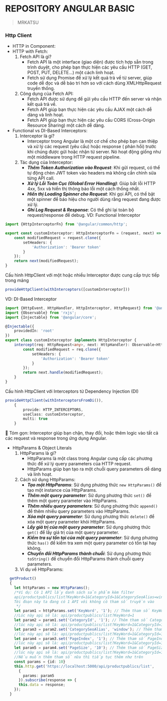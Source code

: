 # REPOSITORY ANGULAR BASIC

> MRKATSU

### Http Client

- HTTP in Component:
- HTTP with Fetch:
    1. Fetch API là gì?
        - Fetch API là một interface (giao diện) được tích hợp sẵn trong trình duyệt, cho phép bạn thực hiện các yêu cầu
          HTTP (GET, POST, PUT, DELETE...) một cách linh hoạt.
        - Fetch sử dụng Promise để xử lý kết quả trả về từ server, giúp code dễ đọc và dễ bảo trì hơn so với cách dùng
          XMLHttpRequest truyền thống.
    2. Công dụng của Fetch API:
        - Fetch API được sử dụng để gửi yêu cầu HTTP đến server và nhận kết quả trả về.
        - Fetch API giúp bạn thực hiện các yêu cầu AJAX một cách dễ dàng và linh hoạt.
        - Fetch API giúp bạn thực hiện các yêu cầu CORS (Cross-Origin Resource Sharing) một cách dễ dàng.
- Functional vs DI-Based Interceptors:
    1. Interceptor là gi?
        - Interceptor trong Angular là một cơ chế cho phép bạn can thiệp và xử lý các request (yêu cầu) hoặc response (
          phản hồi) trước khi chúng được gửi hoặc nhận từ server. Nó hoạt động giống như một middleware trong HTTP
          request pipeline.
    2. Tác dụng của Interceptor:
        - **_Thêm Token Authorization vào Request_**: Khi gửi request, có thể tự động chèn JWT token vào headers mà
          không cần chỉnh sửa từng API call.
        - **_Xử lý Lỗi Toàn Cục (Global Error Handling)_**: Giúp bắt lỗi HTTP 4xx, 5xx và hiển thị thông báo lỗi một
          cách thống nhất.
        - **_Hiển thị Loading Spinner cho Request_**: Khi gọi API, có thể bật một spinner để báo hiệu cho người dùng
          rằng request đang được xử lý.
        - _**Ghi Log Request & Response**_: Có thể ghi lại toàn bộ request/response để debug.
          VD: Functional Interceptor

```typescript
import {HttpInterceptorFn} from '@angular/common/http';

export const customInterceptor: HttpInterceptorFn = (request, next) => {
    const modifiedRequest = request.clone({
        setHeaders: {
            'Authorization': 'Bearer token'
        }
    });
    return next(modifiedRequest);
}
```

Cấu hình HttpClient với một hoặc nhiều Interceptor được cung cấp trực tiếp trong mảng

```typescript
provideHttpClient(withInterceptors([customInterceptor]))
```

VD: DI-Based Interceptor

```typescript
import {HttpEvent, HttpHandler, HttpInterceptor, HttpRequest} from '@angular/common/http';
import {Observable} from 'rxjs';
import {Injectable} from '@angular/core';

@Injectable({
    providedIn: 'root'
})
export class customInterceptor implements HttpInterceptor {
    intercept(req: HttpRequest<any>, next: HttpHandler): Observable<HttpEvent<any>> {
        const modifiedRequest = req.clone({
            setHeaders: {
                'Authorization': 'Bearer token'
            }
        });
        return next.handle(modifiedRequest);
    }
}
```

Cấu hình HttpClient với Interceptors từ Dependency Injection (DI)

```typescript
provideHttpClient(withInterceptorsFromDi()),
    {
        provide: HTTP_INTERCEPTORS,
        useClass: customInterceptor,
        multi: true
    }
```

📌 Tóm gọn: Interceptor giúp bạn chặn, thay đổi, hoặc thêm logic vào tất cả các request và response trong ứng dụng
Angular.

- HttpParams & Object Literals
    1. HttpParams là gì?
        - HttpParams là một class trong Angular cung cấp các phương thức để xử lý query parameters của HTTP request.
        - HttpParams giúp bạn tạo ra một chuỗi query parameters dễ dàng và linh hoạt.
    2. Cách sử dụng HttpParams:
        - **_Tạo một HttpParams_**: Sử dụng phương thức `new HttpParams()` để tạo một instance của HttpParams.
        - **_Thêm một query parameter_**: Sử dụng phương thức `set()` để thêm một query parameter vào HttpParams.
        - **_Thêm nhiều query parameters_**: Sử dụng phương thức `append()` để thêm nhiều query parameters vào
          HttpParams.
        - **_Xóa một query parameter_**: Sử dụng phương thức `delete()` để xóa một query parameter khỏi HttpParams.
        - **_Lấy giá trị của một query parameter_**: Sử dụng phương thức `get()` để lấy giá trị của một query parameter.
        - **_Kiểm tra sự tồn tại của một query parameter_**: Sử dụng phương thức `has()` để kiểm tra xem một query
          parameter có tồn tại hay không.
        - **_Chuyển đổi HttpParams thành chuỗi_**: Sử dụng phương thức `toString()` để chuyển đổi HttpParams thành chuỗi
          query parameters.
    3. Ví dụ về HttpParams:
```typescript
  getProduct()
  {
    let httpParams = new HttpParams();
    /*Ví dụ: Có 1 API lấy danh sách sản phẩm kèm filter
    api/productpublics/list?KeyWord=1&CategoryId=1&CategorySeoAlias=window&PageIndex=1&PageSize=10
    Tới đoạn này ta đang có 1 API với không có tham số truyền vào
     */
    let param1 = httpParams.set('KeyWord', '1'); // Thêm tham số KeyWord=1
    //Lúc này api sẽ là: api/productpublics/list?KeyWord=1
    let param2 = param1.set('CategoryId', '1'); // Thêm tham số CategoryId=1
    //lúc này api sẽ là: api/productpublics/list?KeyWord=1&CategoryId=1
    let param3 = param2.set('CategorySeoAlias', 'window'); // Thêm tham số CategorySeoAlias=window
    //lúc này api sẽ là: api/productpublics/list?KeyWord=1&CategoryId=1&CategorySeoAlias=window
    let param4 = param3.set('PageIndex', '1'); // Thêm tham số PageIndex=1
    //lúc này api sẽ là: api/productpublics/list?KeyWord=1&CategoryId=1&CategorySeoAlias=window&PageIndex=1
    let param5 = param4.set('PageSize', '10'); // Thêm tham số PageSize=10
    //lúc này api sẽ là: api/productpublics/list?KeyWord=1&CategoryId=1&CategorySeoAlias=window&PageIndex=1&PageSize=10
    //Nếu muốn thêm tham số nữa thì tiếp tục thêm như trên
    const params = {id: 10}
    this.http.get('https://localhost:5000/api/productpublics/list',
      {
        params: param5
      }).subscribe(response => {
      this.data = response;
    });
  }
```


